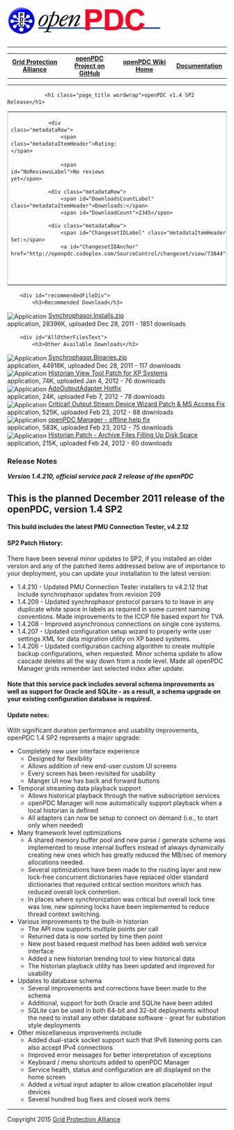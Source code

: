 <html lang="en" xmlns="http://www.w3.org/1999/xhtml">
<head>
<meta charset="utf-8" />
</head>
<body>
<!--HtmlToGmd.Body-->
<h1><a href="https://github.com/GridProtectionAlliance/openPDC/tree/master/Source/Documentation/wiki/openPDC_Home.md"><img src="https://github.com/GridProtectionAlliance/openPDC/blob/master/Source/Documentation/wiki/openPDC_Logo.png" alt="The Open Source Phasor Data Concentrator" /></a></h1>
<hr />
<div id="NavigationMenu">
<table style="width: 100%; border-collapse: collapse; border: 0px solid gray;">
<tr>
<td style="width: 25%; text-align:center;"><b><a href="http://www.gridprotectionalliance.org">Grid Protection Alliance</a></b></td>
<td style="width: 25%; text-align:center;"><b><a href="https://github.com/GridProtectionAlliance/openPDC">openPDC Project on GitHub</a></b></td>
<td style="width: 25%; text-align:center;"><b><a href="https://github.com/GridProtectionAlliance/openPDC/tree/master/Source/Documentation/wiki/openPDC_Home.md">openPDC Wiki Home</a></b></td>
<td style="width: 25%; text-align:center;"><b><a href="https://github.com/GridProtectionAlliance/openPDC/tree/master/Source/Documentation/wiki/openPDC_Documentation_Home.md">Documentation</a></b></td>
</tr>
</table>
</div>
<hr />
<!--/HtmlToGmd.Body-->
<div class="WikiContent">
<div id="ErrorPanel" class="Error" style="clear: both; font-size: 1.25em; display: none;"></div>
                
                <h1 class="page_title wordwrap">openPDC v1.4 SP2 Release</h1>
<table id="ReleaseMetaDataBox" cellspacing="0" cellpadding="0" border="0" style="border: 1px solid #c0c0c0; margin-top: 10px;">
    <tr>
        <td valign="top" style="border-right: 1px solid #c0c0c0;">
            <div id="metadataLeft" style="width: 250px;">
            
                <div class="metadataRow">
                    <span class="metadataItemHeader">Rating:</span>
                
                    <span id="NoReviewsLabel">No reviews yet</span>
                    
</div>
                
                <div class="metadataRow">
                    <span id="DownloadsCountLabel" class="metadataItemHeader">Downloads:</span>
                    <span id="DownloadCount">2345</span>
</div>
                
                <div class="metadataRow">
                    <span id="ChangesetIDLabel" class="metadataItemHeader">Change Set:</span>
                    <a id="ChangesetIDAnchor" href="http://openpdc.codeplex.com/SourceControl/changeset/view/73844">73844</a>
</div>
                
</div>
        </td>
        <td valign="top">
            <div id="metadataRight" style="width: 250px;">
                
                <div class="metadataRow">
                    <span class="metadataItemHeader">Released:</span>
                    <span id="ReleaseDateLiteral" class="smartDate dateOnlyNoShort" title="12/28/2011 7:00:00 AM" localtimeticks="1325084400">Dec 28, 2011</span>
</div>
                
                <div class="metadataRow">
                    <span class="metadataItemHeader">Updated:</span>
                        <span id="ReleaseModifierDateLiteral" class="smartDate dateOnlyNoShort" title="2/24/2012 9:01:28 PM" localtimeticks="1330146088">Feb 24, 2012</span>
                        by <a id="UpdatedByUserAnchor" href="http://www.codeplex.com/site/users/view/mthakkar">mthakkar</a>
</div>
                <div class="metadataRow">
                    <span id="DevStatusLabel" class="metadataItemHeader">Dev status:</span> 
                    <span id="DevStatusValue">
                    Stable
                        <img alt="Help Icon" class="helpImage" id="DevStatusHelpImage" src="http://download-codeplex.sec.s-msft.com/Images/v21031/HelpIcon.png" title="Stable: This software is believed to be ready for use">
                    
                    </span>
</div>
                
</div>
        </td>
    </tr>
</table>
<script type="text/javascript">
    //function isPlatformInstallerAgent() {
    //    return navigator.userAgent.toLowerCase().indexOf('platform-installer/') != -1;
    //}
    function downloadFile(link, userClick, alreadyLoaded) {
        if (userClick)
            return $.release.fn.downloadFile(link);
        if (!alreadyLoaded) {
            var downloadId = $getQuerystring("DownloadId");
            if (!downloadId)
                downloadId = getIdFromFragment();
            if (downloadId) {
                var clickOncePath = $("a[fileId='" + downloadId + "']").attr('d:clickOncePath');
                var clickOnceUrl = 'http://openpdc.codeplex.com/downloads/get/clickOnce/*REPLACE*'.replace('downloads/get/clickOnce/*REPLACE*', 'downloads/get/clickOnce/' + clickOncePath);
                var fileUrl = 'http://openpdc.codeplex.com/downloads/get/0'.replace('downloads/get/0', 'downloads/get/' + downloadId);
                
                window.location = clickOncePath ? clickOnceUrl : fileUrl;
            }
        }
        return false;
    }
    function getIdFromFragment() {
        var path = document.location.toString();
        if (path.match('#')) {
            var fileID = '#' + path.split('#')[1];
            if (fileID.toLowerCase().indexOf("downloadid=") > 0) {
                fileID = fileID.split("=");
                if (fileID[1].length > 0) {
                    return fileID[1];
                }
            }
        }
    }
</script>
<div class="ReleaseNotesDiv">
    <a id="ReleaseFiles"></a>
    
        <div id="recommendedFileDiv">
            <h3>Recommended Download</h3>
            
<div id="FileListItem0" class="FileListItemDiv">
    <img id="fileImage0" class="FileTypeImage" style="vertical-align:middle;" src="http://download-codeplex.sec.s-msft.com/Images/v21031/RuntimeBinary.gif" alt="Application">
    <a class="FileNameLink" d:fileid="238624" d:posturl="http://openpdc.codeplex.com/releases/captureDownload" d:releaseid="64388" href="http://openpdc.codeplex.com/downloads/get/238624" id="fileDownload0" onclick="suppressUnsavedData();return downloadFile(this, true, false)" tabindex="9">Synchrophasor.Installs.zip</a>
<div>
        <span id="fileItemInfo0" class="SubText">
            application,
            28396K, uploaded
            <span class="smartDate dateOnly" title="12/28/2011 7:34:16 PM" localtimeticks="1325129656">Dec 28, 2011</span>
             -
            1851 downloads
        </span>
</div>
</div>
</div>
        
        <div id="AllOtherFilesText">
            <h3>Other Available Downloads</h3>
</div>
        
<div id="FileListItem1" class="FileListItemDiv">
    <img id="fileImage1" class="FileTypeImage" style="vertical-align:middle;" src="http://download-codeplex.sec.s-msft.com/Images/v21031/RuntimeBinary.gif" alt="Application">
    <a class="FileNameLink" d:fileid="316814" d:posturl="http://openpdc.codeplex.com/releases/captureDownload" d:releaseid="64388" href="http://openpdc.codeplex.com/downloads/get/316814" id="fileDownload1" onclick="suppressUnsavedData();return downloadFile(this, true, false)" tabindex="9">Synchrophasor.Binaries.zip</a>
<div>
        <span id="fileItemInfo1" class="SubText">
            application,
            44918K, uploaded
            <span class="smartDate dateOnly" title="12/28/2011 7:34:17 PM" localtimeticks="1325129657">Dec 28, 2011</span>
             -
            117 downloads
        </span>
</div>
</div>
<div id="FileListItem2" class="FileListItemDiv">
    <img id="fileImage2" class="FileTypeImage" style="vertical-align:middle;" src="http://download-codeplex.sec.s-msft.com/Images/v21031/RuntimeBinary.gif" alt="Application">
    <a class="FileNameLink" d:fileid="322393" d:posturl="http://openpdc.codeplex.com/releases/captureDownload" d:releaseid="64388" href="http://openpdc.codeplex.com/downloads/get/322393" id="fileDownload2" onclick="suppressUnsavedData();return downloadFile(this, true, false)" tabindex="9">Historian View Tool Patch for XP Systems</a>
<div>
        <span id="fileItemInfo2" class="SubText">
            application,
            74K, uploaded
            <span class="smartDate dateOnly" title="1/4/2012 7:21:08 PM" localtimeticks="1325733668">Jan 4, 2012</span>
             -
            76 downloads
        </span>
</div>
</div>
<div id="FileListItem3" class="FileListItemDiv">
    <img id="fileImage3" class="FileTypeImage" style="vertical-align:middle;" src="http://download-codeplex.sec.s-msft.com/Images/v21031/RuntimeBinary.gif" alt="Application">
    <a class="FileNameLink" d:fileid="337400" d:posturl="http://openpdc.codeplex.com/releases/captureDownload" d:releaseid="64388" href="http://openpdc.codeplex.com/downloads/get/337400" id="fileDownload3" onclick="suppressUnsavedData();return downloadFile(this, true, false)" tabindex="9">AdoOutputAdapter Hotfix</a>
<div>
        <span id="fileItemInfo3" class="SubText">
            application,
            24K, uploaded
            <span class="smartDate dateOnly" title="2/7/2012 3:03:14 PM" localtimeticks="1328655794">Feb 7, 2012</span>
             -
            78 downloads
        </span>
</div>
</div>
<div id="FileListItem4" class="FileListItemDiv">
    <img id="fileImage4" class="FileTypeImage" style="vertical-align:middle;" src="http://download-codeplex.sec.s-msft.com/Images/v21031/RuntimeBinary.gif" alt="Application">
    <a class="FileNameLink" d:fileid="340526" d:posturl="http://openpdc.codeplex.com/releases/captureDownload" d:releaseid="64388" href="http://openpdc.codeplex.com/downloads/get/340526" id="fileDownload4" onclick="suppressUnsavedData();return downloadFile(this, true, false)" tabindex="9">Critical&#33; Output Stream Device Wizard Patch &#38; MS Access Fix</a>
<div>
        <span id="fileItemInfo4" class="SubText">
            application,
            525K, uploaded
            <span class="smartDate dateOnly" title="2/23/2012 2:57:01 PM" localtimeticks="1330037821">Feb 23, 2012</span>
             -
            88 downloads
        </span>
</div>
</div>
<div id="FileListItem5" class="FileListItemDiv">
    <img id="fileImage5" class="FileTypeImage" style="vertical-align:middle;" src="http://download-codeplex.sec.s-msft.com/Images/v21031/RuntimeBinary.gif" alt="Application">
    <a class="FileNameLink" d:fileid="346752" d:posturl="http://openpdc.codeplex.com/releases/captureDownload" d:releaseid="64388" href="http://openpdc.codeplex.com/downloads/get/346752" id="fileDownload5" onclick="suppressUnsavedData();return downloadFile(this, true, false)" tabindex="9">openPDC Manager - offline help fix</a>
<div>
        <span id="fileItemInfo5" class="SubText">
            application,
            583K, uploaded
            <span class="smartDate dateOnly" title="2/23/2012 2:53:41 PM" localtimeticks="1330037621">Feb 23, 2012</span>
             -
            75 downloads
        </span>
</div>
</div>
<div id="FileListItem6" class="FileListItemDiv">
    <img id="fileImage6" class="FileTypeImage" style="vertical-align:middle;" src="http://download-codeplex.sec.s-msft.com/Images/v21031/RuntimeBinary.gif" alt="Application">
    <a class="FileNameLink" d:fileid="347135" d:posturl="http://openpdc.codeplex.com/releases/captureDownload" d:releaseid="64388" href="http://openpdc.codeplex.com/downloads/get/347135" id="fileDownload6" onclick="suppressUnsavedData();return downloadFile(this, true, false)" tabindex="9">Historian Patch - Archive Files Filling Up Disk Space</a>
<div>
        <span id="fileItemInfo6" class="SubText">
            application,
            215K, uploaded
            <span class="smartDate dateOnly" title="2/24/2012 9:01:20 PM" localtimeticks="1330146080">Feb 24, 2012</span>
             -
            60 downloads
        </span>
</div>
</div>
</div>
<div class="ReleaseNotesDiv">
    <h3>Release Notes</h3>
    <div id="ReleaseNotes" class="WikiContent">
        <div class="wikidoc"><b><i>Version 1.4.210, official service pack 2 release of the openPDC</i></b><br>
<h2>This is the planned December 2011 release of the openPDC, version 1.4 SP2</h2>
<h4>This build includes the latest PMU Connection Tester, v4.2.12</h4>
<h4>SP2 Patch History:</h4>
There have been several minor updates to SP2, if you installed an older version and any of the patched items addressed below are of importance to your deployment, you can update your installation to the latest version:
<ul><li>1.4.210 - Updated PMU Connection Tester installers to v4.2.12 that include synchrophasor updates from revision 209</li>
<li>1.4.209 - Updated synchrophasor protocol parsers to to leave in any duplicate white space in labels as required in some current naming conventions. Made improvements to the ICCP file based export for TVA.</li>
<li>1.4.208 - Improved asynchronous connections on single core systems.</li>
<li>1.4.207 - Updated configuration setup wizard to properly write user settings XML for data migration utility on XP based systems.</li>
<li>1.4.206 - Updated configuration caching algorithm to create multiple backup configurations, when requested. Minor schema update to allow cascade deletes all the way down from a node level. Made all openPDC Manager grids remember last selected index after update.</li></ul>
<h4>Note that this service pack includes several schema improvements as well as support for Oracle and SQLite - as a result, a schema upgrade on your existing configuration database is required.</h4>
<h4>Update notes:</h4>
With significant duration performance and usability improvements, openPDC 1.4 SP2 represents a major upgrade:
<ul><li>Completely new user interface experience
<ul><li>Designed for flexibility</li>
<li>Allows addition of new end-user custom UI screens</li>
<li>Every screen has been revisited for usability</li>
<li>Manger UI now has back and forward buttons</li></ul></li>
<li>Temporal streaming data playback support
<ul><li>Allows historical playback through the native subscription services</li>
<li>openPDC Manager will now automatically support playback when a local historian is defined</li>
<li>All adapters can now be setup to connect on demand (i.e., to start only when needed)</li></ul></li>
<li>Many framework level optimizations
<ul><li>A shared memory buffer pool and new parse / generate scheme was implemented to reuse internal buffers instead of always dynamically creating new ones which has greatly reduced the MB/sec of memory allocations needed.</li>
<li>Several optimizations have been made to the routing layer and new lock-free concurrent dictionaries have replaced older standard dictionaries that required critical section monitors which has reduced overall lock contention.</li>
<li>In places where synchronization was critical but overall lock time was low, new spinning locks have been implemented to reduce thread context switching.</li></ul></li>
<li>Various improvements to the built-in historian 
<ul><li>The API now supports multiple points per call</li>
<li>Returned data is now sorted by time then point</li>
<li>New post based request method has been added web service interface</li>
<li>Added a new historian trending tool to view historical data</li>
<li>The historian playback utility has been updated and improved for usability</li></ul></li>
<li>Updates to database schema
<ul><li>Several improvements and corrections have been made to the schema</li>
<li>Additional, support for both Oracle and SQLite have been added</li>
<li>SQLite can be used in both 64-bit and 32-bit deployments without the need to install any other database software - great for substation style deployments</li></ul></li>
<li>Other miscellaneous improvements include
<ul><li>Added dual-stack socket support such that IPv6 listening ports can also accept IPv4 connections</li>
<li>Improved error messages for better interpretation of exceptions</li>
<li>Keyboard / menu shortcuts added to openPDC Manager</li>
<li>Service health, status and configuration are all displayed on the home screen</li>
<li>Added a virtual input adapter to allow creation placeholder input devices</li>
<li>Several hundred bug fixes and closed work items</li></ul></li></ul></div><div class="ClearBoth"></div>
</div>
</div>
</div>
<!--HtmlToGmd.Foot-->
<div id="copyright">
<hr />
Copyright 2015 <a href="http://www.gridprotectionalliance.org">Grid Protection Alliance</a>
</div>
<!--/HtmlToGmd.Foot-->
</body>
</html>
